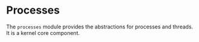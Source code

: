 # Processes

The `processes` module provides the abstractions for processes and threads. It is a kernel core component.
